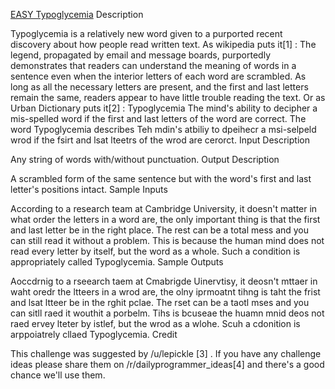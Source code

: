 [EASY Typoglycemia](https://www.reddit.com/r/dailyprogrammer/comments/3s4nyq/20151109_challenge_240_easy_typoglycemia/)
Description

Typoglycemia is a relatively new word given to a purported recent discovery about how people read written text. As wikipedia puts it[1] :
The legend, propagated by email and message boards, purportedly demonstrates that readers can understand the meaning of words in a sentence even when the interior letters of each word are scrambled. As long as all the necessary letters are present, and the first and last letters remain the same, readers appear to have little trouble reading the text.
Or as Urban Dictionary puts it[2] :
Typoglycemia
The mind's ability to decipher a mis-spelled word if the first and last letters of the word are correct.
The word Typoglycemia describes Teh mdin's atbiliy to dpeihecr a msi-selpeld wrod if the fsirt and lsat lteetrs of the wrod are cerorct.
Input Description

Any string of words with/without punctuation.
Output Description

A scrambled form of the same sentence but with the word's first and last letter's positions intact.
Sample Inputs

According to a research team at Cambridge University, it doesn't matter in what order the letters in a word are, 
the only important thing is that the first and last letter be in the right place. 
The rest can be a total mess and you can still read it without a problem.
This is because the human mind does not read every letter by itself, but the word as a whole. 
Such a condition is appropriately called Typoglycemia.
Sample Outputs

Aoccdrnig to a rseearch taem at Cmabrigde Uinervtisy, it deosn't mttaer in waht oredr the ltteers in a wrod are, 
the olny iprmoatnt tihng is taht the frist and lsat ltteer be in the rghit pclae. 
The rset can be a taotl mses and you can sitll raed it wouthit a porbelm. 
Tihs is bcuseae the huamn mnid deos not raed ervey lteter by istlef, but the wrod as a wlohe. 
Scuh a cdonition is arppoiatrely cllaed Typoglycemia.
Credit

This challenge was suggested by /u/lepickle [3] . If you have any challenge ideas please share them on /r/dailyprogrammer_ideas[4] and there's a good chance we'll use them.